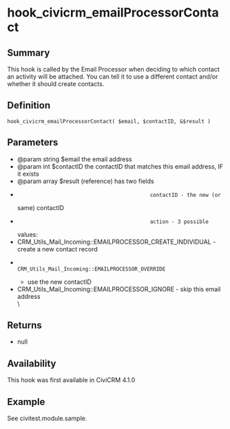 # hook_civicrm_emailProcessorContact

## Summary

This hook is called by the Email Processor when deciding to which
contact an activity will be attached. You can tell it to use a different
contact and/or whether it should create contacts.

## Definition

    hook_civicrm_emailProcessorContact( $email, $contactID, &$result )

## Parameters

-   @param string $email     the email address
-   @param int      $contactID the contactID that matches this email
    address, IF it exists
-   @param array  $result (reference) has two fields
-                                                contactID - the new (or
    same) contactID
-                                                action - 3 possible
    values:
-
    CRM_Utils_Mail_Incoming::EMAILPROCESSOR_CREATE_INDIVIDUAL -
    create a new contact record
-                                                               CRM_Utils_Mail_Incoming::EMAILPROCESSOR_OVERRIDE
    - use the new contactID
-
    CRM_Utils_Mail_Incoming::EMAILPROCESSOR_IGNORE   - skip this
    email address\
     \

## Returns

-   null

## Availability

This hook was first available in CiviCRM 4.1.0

## Example

See civitest.module.sample.